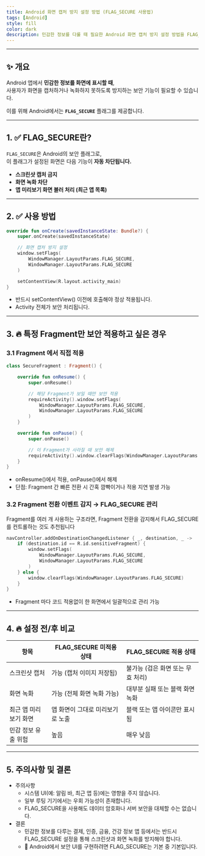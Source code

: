 ```yaml
---
title: Android 화면 캡처 방지 설정 방법 (FLAG_SECURE 사용법)
tags: [Android]
style: fill
color: dark
description: 민감한 정보를 다룰 때 필요한 Android 화면 캡처 방지 설정 방법을 FLAG_SECURE로 알아봅니다
---
```

---

## ✨ 개요

Android 앱에서 **민감한 정보를 화면에 표시할 때**,  
사용자가 화면을 캡처하거나 녹화하지 못하도록 방지하는 보안 기능이 필요할 수 있습니다.

이를 위해 Android에서는 **`FLAG_SECURE`** 플래그를 제공합니다.


---

## 1. ✅ FLAG_SECURE란?

`FLAG_SECURE`은 Android의 보안 플래그로,  
이 플래그가 설정된 화면은 다음 기능이 **자동 차단됩니다.**

- **스크린샷 캡처 금지**
- **화면 녹화 차단**
- **앱 미리보기 화면 블러 처리 (최근 앱 목록)**

---

## 2. ✅ 사용 방법

```kotlin
override fun onCreate(savedInstanceState: Bundle?) {
    super.onCreate(savedInstanceState)

    // 화면 캡처 방지 설정
    window.setFlags(
        WindowManager.LayoutParams.FLAG_SECURE,
        WindowManager.LayoutParams.FLAG_SECURE
    )

    setContentView(R.layout.activity_main)
}
```

- 반드시 setContentView() 이전에 호출해야 정상 적용됩니다.
- Activity 전체가 보안 처리됩니다.

---

## 3. 🔥 특정 Fragment만 보안 적용하고 싶은 경우

### 3.1 Fragment 에서 직접 적용

```kotlin
class SecureFragment : Fragment() {

    override fun onResume() {
        super.onResume()

        // 해당 Fragment가 보일 때만 보안 적용
        requireActivity().window.setFlags(
            WindowManager.LayoutParams.FLAG_SECURE,
            WindowManager.LayoutParams.FLAG_SECURE
        )
    }

    override fun onPause() {
        super.onPause()

        // 이 Fragment가 사라질 때 보안 해제
        requireActivity().window.clearFlags(WindowManager.LayoutParams.FLAG_SECURE)
    }
}

```

- onResume()에서 적용, onPause()에서 해제
- 단점: Fragment 간 빠른 전환 시 간혹 깜빡이거나 적용 지연 발생 가능


### 3.2 Fragment 전환 이벤트 감지 → FLAG_SECURE 관리

Fragment를 여러 개 사용하는 구조라면, Fragment 전환을 감지해서 FLAG_SECURE를 컨트롤하는 것도 추천됩니다

```kotlin
navController.addOnDestinationChangedListener { _, destination, _ ->
    if (destination.id == R.id.sensitiveFragment) {
        window.setFlags(
            WindowManager.LayoutParams.FLAG_SECURE,
            WindowManager.LayoutParams.FLAG_SECURE
        )
    } else {
        window.clearFlags(WindowManager.LayoutParams.FLAG_SECURE)
    }
}
```
- Fragment 마다 코드 적용없이 한 화면에서 일괄적으로 관리 가능

---

## 4. 🔥 설정 전/후 비교

| 항목                      | FLAG_SECURE 미적용 상태             | FLAG_SECURE 적용 상태             |
|---------------------------|-------------------------------------|-----------------------------------|
| 스크린샷 캡처             | 가능 (캡처 이미지 저장됨)          | 불가능 (검은 화면 또는 무효 처리) |
| 화면 녹화                 | 가능 (전체 화면 녹화 가능)         | 대부분 실패 또는 블랙 화면 녹화   |
| 최근 앱 미리보기 화면     | 앱 화면이 그대로 미리보기로 노출   | 블랙 또는 앱 아이콘만 표시됨      |
| 민감 정보 유출 위험       | 높음                               | 매우 낮음                         |

---

## 5. 주의사항 및 결론

- 주의사항
  + 시스템 UI(예: 알림 바, 최근 앱 등)에는 영향을 주지 않습니다.
  + 일부 루팅 기기에서는 우회 가능성이 존재합니다.
  + FLAG_SECURE을 사용해도 데이터 암호화나 서버 보안을 대체할 수는 없습니다.
- 결론
  + 민감한 정보를 다루는 결제, 인증, 금융, 건강 정보 앱 등에서는 반드시 FLAG_SECURE 설정을 통해 스크린샷과 화면 녹화를 방지해야 합니다.
  + 📱 Android에서 보안 UI를 구현하려면 FLAG_SECURE는 기본 중 기본입니다.

